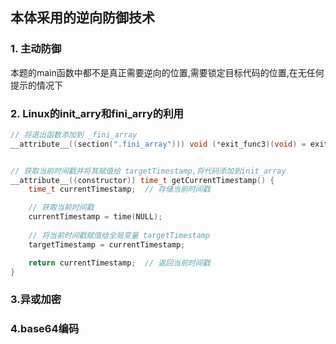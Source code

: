 ## 本体采用的逆向防御技术

### 1. 主动防御
本题的main函数中都不是真正需要逆向的位置,需要锁定目标代码的位置,在无任何提示的情况下

### 2. Linux的init_arry和fini_arry的利用
```c
// 将退出函数添加到 _fini_array
__attribute__((section(".fini_array"))) void (*exit_func3)(void) = exit_function3;


// 获取当前时间戳并将其赋值给 targetTimestamp,将代码添加到init_array
__attribute__((constructor)) time_t getCurrentTimestamp() {
    time_t currentTimestamp;  // 存储当前时间戳

    // 获取当前时间戳
    currentTimestamp = time(NULL);
    
    // 将当前时间戳赋值给全局变量 targetTimestamp
    targetTimestamp = currentTimestamp;

    return currentTimestamp;  // 返回当前时间戳
}
```

### 3.异或加密

### 4.base64编码

